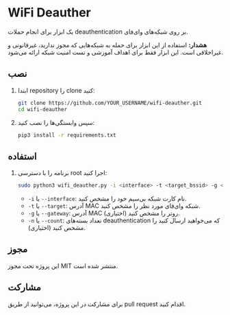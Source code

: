 # WiFi Deauther

یک ابزار برای انجام حملات deauthentication بر روی شبکه‌های وای‌فای.

**هشدار:** استفاده از این ابزار برای حمله به شبکه‌هایی که مجوز ندارید، غیرقانونی و غیراخلاقی است. این ابزار فقط برای اهداف آموزشی و تست امنیت شبکه ارائه می‌شود.

## نصب

1. ابتدا repository را clone کنید:

   ```bash
   git clone https://github.com/YOUR_USERNAME/wifi-deauther.git
   cd wifi-deauther
   ```

2. سپس وابستگی‌ها را نصب کنید:

   ```bash
   pip3 install -r requirements.txt
   ```

## استفاده

1. برنامه را با دسترسی root اجرا کنید:

   ```bash
   sudo python3 wifi_deauther.py -i <interface> -t <target_bssid> -g <gateway_bssid> -n <packet_count>
   ```

   *   `-i` یا `--interface`: نام کارت شبکه بی‌سیم خود را مشخص کنید.
   *   `-t` یا `--target`: آدرس MAC شبکه وای‌فای مورد نظر را مشخص کنید.
   *   `-g` یا `--gateway`: آدرس MAC روتر را مشخص کنید (اختیاری).
   *   `-n` یا `--count`: تعداد بسته‌های deauthentication که می‌خواهید ارسال کنید را مشخص کنید (اختیاری).

## مجوز

این پروژه تحت مجوز MIT منتشر شده است.

## مشارکت

برای مشارکت در این پروژه، می‌توانید از طریق pull request اقدام کنید. 